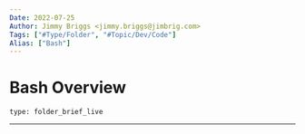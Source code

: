 ```yaml
---
Date: 2022-07-25
Author: Jimmy Briggs <jimmy.briggs@jimbrig.com>
Tags: ["#Type/Folder", "#Topic/Dev/Code"]
Alias: ["Bash"]
---
```


# Bash Overview

 
```ccard
type: folder_brief_live
```
 

***
